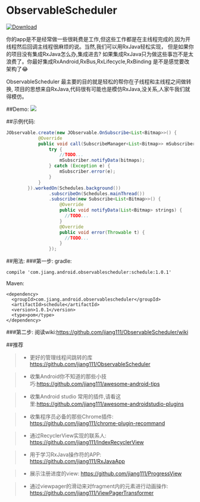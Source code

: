 # ObservableScheduler

[ ![Download](https://api.bintray.com/packages/yuesong/maven/ObservableScheduler/images/download.svg) ](https://bintray.com/yuesong/maven/ObservableScheduler/_latestVersion)

你的app是不是经常做一些很耗费是工作,但这些工作都是在主线程完成的,因为开线程然后回调主线程很麻烦的说。当然,我们可以用RxJava轻松实现，
但是如果你的项目没有集成RxJava怎么办,集成进去? 如果集成RxJava只为做这些事岂不是太浪费了。你最好集成RxAndroid,RxBus,RxLifecycle,RxBinding
是不是感觉要改架构了😂

ObservableScheduler 最主要的目的就是轻松的帮你在子线程和主线程之间做转换, 项目的思想来自RxJava,代码很有可能也是模仿RxJava,没关系,人家牛我们就得模仿。


##Demo:
![](https://raw.githubusercontent.com/jiang111/ObservableScheduler/master/art/art.gif)

##示例代码:
```java
JObservable.create(new JObservable.OnSubscribe<List<Bitmap>>() {
            @Override
            public void call(SubscribeManager<List<Bitmap>> mSubscriber) {
                try {
                    //TODO... 
                    mSubscriber.notifyData(bitmaps);
                } catch (Exception e) {
                    mSubscriber.error(e);
                }
            }
        }).workedOn(Schedules.background())
                .subscribeOn(Schedules.mainThread())
                .subscribe(new Subscribe<List<Bitmap>>() {
                    @Override
                    public void notifyData(List<Bitmap> strings) {
                      //TODO... 
                    }
                    @Override
                    public void error(Throwable t) {
                      //TODO... 
                    }
                });
```

##用法:
###第一步:
gradle:
```
compile 'com.jiang.android.observablescheduler:schedule:1.0.1'
```
Maven:
```
<dependency>
  <groupId>com.jiang.android.observablescheduler</groupId>
  <artifactId>schedule</artifactId>
  <version>1.0.1</version>
  <type>pom</type>
</dependency>
```

###第二步:
阅读wiki:https://github.com/jiang111/ObservableScheduler/wiki


##推荐

>* 更好的管理线程间跳转的库 https://github.com/jiang111/ObservableScheduler

>* 收集Android你不知道的那些小技巧:https://github.com/jiang111/awesome-android-tips

>* 收集Android studio 常用的插件,请看这里:https://github.com/jiang111/awesome-androidstudio-plugins

>* 收集程序员必备的那些Chrome插件: https://github.com/jiang111/chrome-plugin-recommand

>* 通过RecyclerView实现的联系人: https://github.com/jiang111/IndexRecyclerView

>* 用于学习RxJava操作符的APP: https://github.com/jiang111/RxJavaApp

>* 展示注册进度的view: https://github.com/jiang111/ProgressView

>* 通过viewpager的滑动来对fragment内的元素进行动画操作: https://github.com/jiang111/ViewPagerTransformer

